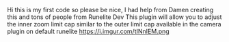 Hi this is my first code so please be nice, I had help from Damen creating this and tons of people from Runelite Dev
This plugin will allow you to adjust the inner zoom limit cap similar to the outer limit cap available in the camera plugin on default runelite
https://i.imgur.com/tINnIEM.png
